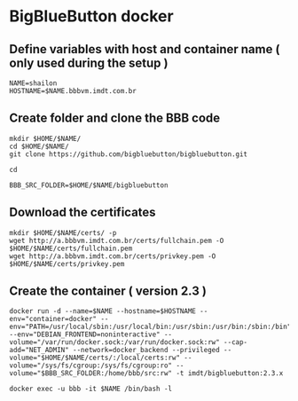 # BigBlueButton docker

## Define variables with host and container name ( only used during the setup )
```
NAME=shailon
HOSTNAME=$NAME.bbbvm.imdt.com.br
```

## Create folder and clone the BBB code
```
mkdir $HOME/$NAME/
cd $HOME/$NAME/
git clone https://github.com/bigbluebutton/bigbluebutton.git

cd

BBB_SRC_FOLDER=$HOME/$NAME/bigbluebutton
```

## Download the certificates
```
mkdir $HOME/$NAME/certs/ -p
wget http://a.bbbvm.imdt.com.br/certs/fullchain.pem -O $HOME/$NAME/certs/fullchain.pem
wget http://a.bbbvm.imdt.com.br/certs/privkey.pem -O $HOME/$NAME/certs/privkey.pem
```

## Create the container ( version 2.3 )

```
docker run -d --name=$NAME --hostname=$HOSTNAME --env="container=docker" --env="PATH=/usr/local/sbin:/usr/local/bin:/usr/sbin:/usr/bin:/sbin:/bin" --env="DEBIAN_FRONTEND=noninteractive" --volume="/var/run/docker.sock:/var/run/docker.sock:rw" --cap-add="NET_ADMIN" --network=docker_backend --privileged --volume="$HOME/$NAME/certs/:/local/certs:rw" --volume="/sys/fs/cgroup:/sys/fs/cgroup:ro" --volume="$BBB_SRC_FOLDER:/home/bbb/src:rw" -t imdt/bigbluebutton:2.3.x

docker exec -u bbb -it $NAME /bin/bash -l 
```

